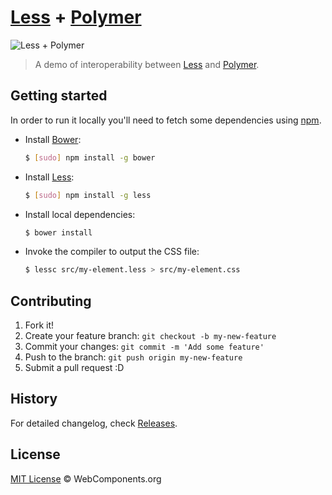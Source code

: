 # [Less](http://lesscss.org/) + [Polymer](http://www.polymer-project.org/)

![Less + Polymer](https://cloud.githubusercontent.com/assets/398893/3542417/b6c0e0ae-0856-11e4-97e4-eca788ad9729.jpg)

> A demo of interoperability between [Less](http://lesscss.org/) and [Polymer](http://www.polymer-project.org/).

## Getting started

In order to run it locally you'll need to fetch some dependencies using [npm](https://www.npmjs.org/).

* Install [Bower](http://bower.io/):

    ```sh
    $ [sudo] npm install -g bower
    ```

* Install [Less](http://lesscss.org//):

    ```sh
    $ [sudo] npm install -g less
    ```

* Install local dependencies:

    ```sh
    $ bower install
    ```

* Invoke the compiler to output the CSS file:

    ```sh
    $ lessc src/my-element.less > src/my-element.css
    ```

## Contributing

1. Fork it!
2. Create your feature branch: `git checkout -b my-new-feature`
3. Commit your changes: `git commit -m 'Add some feature'`
4. Push to the branch: `git push origin my-new-feature`
5. Submit a pull request :D

## History

For detailed changelog, check [Releases](https://github.com/webcomponents/less-interop/releases).

## License

[MIT License](http://webcomponentsorg.mit-license.org/) © WebComponents.org
